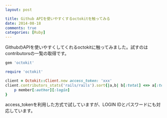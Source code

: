 ```yaml
---
layout: post

title: Github APIを使いやすくするoctokitを触ってみる
date: 2014-08-18
comments: true
categories: [Ruby]
---
```


GithubのAPIを使いやすくしてくれるoctokitに触ってみました。試すのはcontributorsの一覧の取得です。

```ruby
gem 'octokit'
```

```ruby
require 'octokit'

client = Octokit::Client.new access_token: 'xxx'
client.contributors_stats('rails/rails').sort{|a,b| b[:total] <=> a[:total]}.map {|member|
	p member[:author][:login]
}
```
access_tokenを利用した方式で試していますが、LOGIN IDとパスワードにも対応しています。

